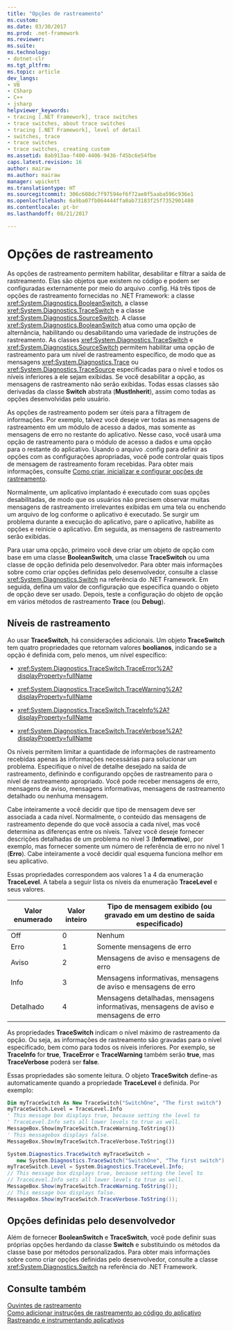 ```yaml
---
title: "Opções de rastreamento"
ms.custom: 
ms.date: 03/30/2017
ms.prod: .net-framework
ms.reviewer: 
ms.suite: 
ms.technology:
- dotnet-clr
ms.tgt_pltfrm: 
ms.topic: article
dev_langs:
- VB
- CSharp
- C++
- jsharp
helpviewer_keywords:
- tracing [.NET Framework], trace switches
- trace switches, about trace switches
- tracing [.NET Framework], level of detail
- switches, trace
- trace switches
- trace switches, creating custom
ms.assetid: 8ab913aa-f400-4406-9436-f45bc6e54fbe
caps.latest.revision: 16
author: mairaw
ms.author: mairaw
manager: wpickett
ms.translationtype: HT
ms.sourcegitcommit: 306c608dc7f97594ef6f72ae0f5aaba596c936e1
ms.openlocfilehash: 6a9ba07fb064444ffa0ab73183f25f7352901480
ms.contentlocale: pt-br
ms.lasthandoff: 08/21/2017

---
```

# <a name="trace-switches"></a>Opções de rastreamento
As opções de rastreamento permitem habilitar, desabilitar e filtrar a saída de rastreamento. Elas são objetos que existem no código e podem ser configuradas externamente por meio do arquivo .config. Há três tipos de opções de rastreamento fornecidas no .NET Framework: a classe <xref:System.Diagnostics.BooleanSwitch>, a classe <xref:System.Diagnostics.TraceSwitch> e a classe <xref:System.Diagnostics.SourceSwitch>. A classe <xref:System.Diagnostics.BooleanSwitch> atua como uma opção de alternância, habilitando ou desabilitando uma variedade de instruções de rastreamento. As classes <xref:System.Diagnostics.TraceSwitch> e <xref:System.Diagnostics.SourceSwitch> permitem habilitar uma opção de rastreamento para um nível de rastreamento específico, de modo que as mensagens <xref:System.Diagnostics.Trace> ou <xref:System.Diagnostics.TraceSource> especificadas para o nível e todos os níveis inferiores a ele sejam exibidas. Se você desabilitar a opção, as mensagens de rastreamento não serão exibidas. Todas essas classes são derivadas da classe **Switch** abstrata (**MustInherit**), assim como todas as opções desenvolvidas pelo usuário.  
  
 As opções de rastreamento podem ser úteis para a filtragem de informações. Por exemplo, talvez você deseje ver todas as mensagens de rastreamento em um módulo de acesso a dados, mas somente as mensagens de erro no restante do aplicativo. Nesse caso, você usará uma opção de rastreamento para o módulo de acesso a dados e uma opção para o restante do aplicativo. Usando o arquivo .config para definir as opções com as configurações apropriadas, você pode controlar quais tipos de mensagem de rastreamento foram recebidas. Para obter mais informações, consulte [Como criar, inicializar e configurar opções de rastreamento](../../../docs/framework/debug-trace-profile/how-to-create-initialize-and-configure-trace-switches.md).  
  
 Normalmente, um aplicativo implantado é executado com suas opções desabilitadas, de modo que os usuários não precisem observar muitas mensagens de rastreamento irrelevantes exibidas em uma tela ou enchendo um arquivo de log conforme o aplicativo é executado. Se surgir um problema durante a execução do aplicativo, pare o aplicativo, habilite as opções e reinicie o aplicativo. Em seguida, as mensagens de rastreamento serão exibidas.  
  
 Para usar uma opção, primeiro você deve criar um objeto de opção com base em uma classe **BooleanSwitch**, uma classe **TraceSwitch** ou uma classe de opção definida pelo desenvolvedor. Para obter mais informações sobre como criar opções definidas pelo desenvolvedor, consulte a classe <xref:System.Diagnostics.Switch> na referência do .NET Framework. Em seguida, defina um valor de configuração que especifica quando o objeto de opção deve ser usado. Depois, teste a configuração do objeto de opção em vários métodos de rastreamento **Trace** (ou **Debug**).  
  
## <a name="trace-levels"></a>Níveis de rastreamento  
 Ao usar **TraceSwitch**, há considerações adicionais. Um objeto **TraceSwitch** tem quatro propriedades que retornam valores **boolianos**, indicando se a opção é definida com, pelo menos, um nível específico:  
  
-   <xref:System.Diagnostics.TraceSwitch.TraceError%2A?displayProperty=fullName>  
  
-   <xref:System.Diagnostics.TraceSwitch.TraceWarning%2A?displayProperty=fullName>  
  
-   <xref:System.Diagnostics.TraceSwitch.TraceInfo%2A?displayProperty=fullName>  
  
-   <xref:System.Diagnostics.TraceSwitch.TraceVerbose%2A?displayProperty=fullName>  
  
 Os níveis permitem limitar a quantidade de informações de rastreamento recebidas apenas às informações necessárias para solucionar um problema. Especifique o nível de detalhe desejado na saída de rastreamento, definindo e configurando opções de rastreamento para o nível de rastreamento apropriado. Você pode receber mensagens de erro, mensagens de aviso, mensagens informativas, mensagens de rastreamento detalhado ou nenhuma mensagem.  
  
 Cabe inteiramente a você decidir que tipo de mensagem deve ser associada a cada nível. Normalmente, o conteúdo das mensagens de rastreamento depende do que você associa a cada nível, mas você determina as diferenças entre os níveis. Talvez você deseje fornecer descrições detalhadas de um problema no nível 3 (**Informativo**), por exemplo, mas fornecer somente um número de referência de erro no nível 1 (**Erro**). Cabe inteiramente a você decidir qual esquema funciona melhor em seu aplicativo.  
  
 Essas propriedades correspondem aos valores 1 a 4 da enumeração **TraceLevel**. A tabela a seguir lista os níveis da enumeração **TraceLevel** e seus valores.  
  
|Valor enumerado|Valor inteiro|Tipo de mensagem exibido (ou gravado em um destino de saída especificado)|  
|----------------------|-------------------|---------------------------------------------------------------------------|  
|Off|0|Nenhum|  
|Erro|1|Somente mensagens de erro|  
|Aviso|2|Mensagens de aviso e mensagens de erro|  
|Info|3|Mensagens informativas, mensagens de aviso e mensagens de erro|  
|Detalhado|4|Mensagens detalhadas, mensagens informativas, mensagens de aviso e mensagens de erro|  
  
 As propriedades **TraceSwitch** indicam o nível máximo de rastreamento da opção. Ou seja, as informações de rastreamento são gravadas para o nível especificado, bem como para todos os níveis inferiores. Por exemplo, se **TraceInfo** for **true**, **TraceError** e **TraceWarning** também serão **true**, mas **TraceVerbose** poderá ser **false**.  
  
 Essas propriedades são somente leitura. O objeto **TraceSwitch** define-as automaticamente quando a propriedade **TraceLevel** é definida. Por exemplo:  
  
```vb  
Dim myTraceSwitch As New TraceSwitch("SwitchOne", "The first switch")  
myTraceSwitch.Level = TraceLevel.Info  
' This message box displays true, because setting the level to  
' TraceLevel.Info sets all lower levels to true as well.  
MessageBox.Show(myTraceSwitch.TraceWarning.ToString())  
' This messagebox displays false.  
MessageBox.Show(myTraceSwitch.TraceVerbose.ToString())  
```  
  
```csharp  
System.Diagnostics.TraceSwitch myTraceSwitch =   
   new System.Diagnostics.TraceSwitch("SwitchOne", "The first switch");  
myTraceSwitch.Level = System.Diagnostics.TraceLevel.Info;  
// This message box displays true, because setting the level to   
// TraceLevel.Info sets all lower levels to true as well.  
MessageBox.Show(myTraceSwitch.TraceWarning.ToString());  
// This message box displays false.  
MessageBox.Show(myTraceSwitch.TraceVerbose.ToString());  
```  
  
## <a name="developer-defined-switches"></a>Opções definidas pelo desenvolvedor  
 Além de fornecer **BooleanSwitch** e **TraceSwitch**, você pode definir suas próprias opções herdando da classe **Switch** e substituindo os métodos da classe base por métodos personalizados. Para obter mais informações sobre como criar opções definidas pelo desenvolvedor, consulte a classe <xref:System.Diagnostics.Switch> na referência do .NET Framework.  
  
## <a name="see-also"></a>Consulte também  
 [Ouvintes de rastreamento](../../../docs/framework/debug-trace-profile/trace-listeners.md)   
 [Como adicionar instruções de rastreamento ao código do aplicativo](../../../docs/framework/debug-trace-profile/how-to-add-trace-statements-to-application-code.md)   
 [Rastreando e instrumentando aplicativos](../../../docs/framework/debug-trace-profile/tracing-and-instrumenting-applications.md)

